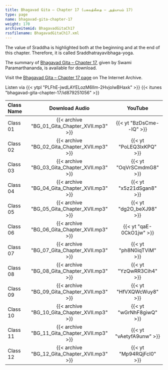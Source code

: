 ```yaml
---
title: Bhagavad Gita – Chapter 17 (பகவத்கீதை – அத்யாயம் 17)
type: page
name: bhagavad-gita-chapter-17
weight: 170
archiveitemid: BhagavadGitaCh17
rssfilename: BhagavadGitaCh17.xml
---
```


The value of Sraddha is highlighted both at the beginning and at the end of this chapter. Therefore, it is called Sraddhatrayavibhaga-yoga.

The summary of [Bhagavad Gita – Chapter 17](https://archive.org/download/BhagavadGitaSummary/BG_17.pdf), given by Swami Paramarthananda, is available for download.

Visit the [Bhagavad Gita – Chapter 17 page](https://archive.org/details/BhagavadGitaCh17) on The Internet Archive.

Listen via {{< ytpl "PLFhE-jwdLAYELozM6IIm-2HvjolwBHaxk" >}} {{< itunes "bhagavad-gita-chapter-17/id879251056" >}}

Class Name | Download Audio | YouTube
:---|:---:|:---:
Class 01 | {{< archive "BG_01_Gita_Chapter_XVII.mp3" >}} | {{< yt "BzDsCme--lQ" >}}
Class 02 | {{< archive "BG_02_Gita_Chapter_XVII.mp3" >}} | {{< yt "PoLEQ3lxKPQ" >}}
Class 03 | {{< archive "BG_03_Gita_Chapter_XVII.mp3" >}} | {{< yt "OqVrSCmdmG8" >}}
Class 04 | {{< archive "BG_04_Gita_Chapter_XVII.mp3" >}} | {{< yt "x5z21dSgan8" >}}
Class 05 | {{< archive "BG_05_Gita_Chapter_XVII.mp3" >}} | {{< yt "dg2O_beXJ98" >}}
Class 06 | {{< archive "BG_06_Gita_Chapter_XVII.mp3" >}} | {{< yt "qaE-0CkO1jw" >}}
Class 07 | {{< archive "BG_07_Gita_Chapter_XVII.mp3" >}} | {{< yt "ph8N0iqTViM" >}}
Class 08 | {{< archive "BG_08_Gita_Chapter_XVII.mp3" >}} | {{< yt "YzQwRR3Cih4" >}}
Class 09 | {{< archive "BG_09_Gita_Chapter_XVII.mp3" >}} | {{< yt "HfVXQWcWuy8" >}}
Class 10 | {{< archive "BG_10_Gita_Chapter_XVII.mp3" >}} | {{< yt "wGrNhF8giwQ" >}}
Class 11 | {{< archive "BG_11_Gita_Chapter_XVII.mp3" >}} | {{< yt "vAetyfA9unw" >}}
Class 12 | {{< archive "BG_12_Gita_Chapter_XVII.mp3" >}} | {{< yt "Mp94RQjFcl0" >}}
